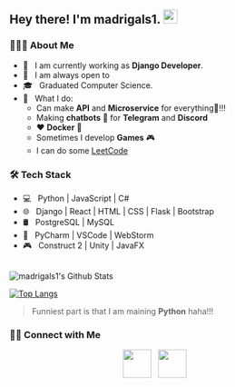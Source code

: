<h2> Hey there! I'm madrigals1. <img src="https://github.com/souvikguria98/souvikguria98/blob/master/Hi.gif" width="25"></h2>

<h3> 👨🏻‍💻 About Me </h3>

- 🔭 &nbsp; I am currently working as **Django Developer**.
- 🤔 &nbsp; I am always open to 
- 🎓 &nbsp; Graduated Computer Science.
- 💼 &nbsp; What I do:
  - Can make **API** and **Microservice** for everything🎉!!!
  - Making **chatbots** 🤖 for **Telegram** and **Discord**
  - ❤️ **Docker** 🐳 
  - Sometimes I develop **Games** 🎮
  - I can do some [LeetCode](https://leetcode.com/madrigals1/)

<h3>🛠 Tech Stack</h3>

- 💻 &nbsp; Python | JavaScript | C#
- 🌐 &nbsp; Django | React | HTML | CSS | Flask | Bootstrap
- 🛢 &nbsp; PostgreSQL | MySQL
- 🔧 &nbsp; PyCharm | VSCode | WebStorm
- 🎮 &nbsp; Construct 2 | Unity | JavaFX

<br>

<img align="center" src="https://github-readme-stats.vercel.app/api?username=madrigals1&include_all_commits=true&count_private=true&show_icons=true&line_height=20&title_color=7A7ADB&icon_color=2234AE&text_color=D3D3D3&bg_color=0,000000,130F40" alt="madrigals1's Github Stats">

</br>

[![Top Langs](https://github-readme-stats.vercel.app/api/top-langs/?username=madrigals1&layout=compact&text_color=daf7dc&bg_color=151515)](https://github.com/madrigals1/github-readme-stats)

> Funniest part is that I am maining **Python** haha!!!


<h3> 🤝🏻 Connect with Me </h3>

<p align="center">
&nbsp; <a href="https://www.linkedin.com/in/madrigals1/" target="_blank" rel="noopener noreferrer"><img src="https://img.icons8.com/plasticine/100/000000/linkedin.png" width="50" /></a>
&nbsp; <a href="mailto:sabyrbayev.adi32@gmail.com" target="_blank" rel="noopener noreferrer"><img src="https://img.icons8.com/plasticine/100/000000/gmail.png"  width="50" /></a>
</p>
